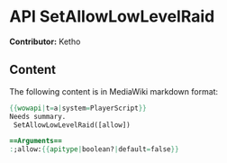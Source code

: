 # API SetAllowLowLevelRaid

**Contributor:** Ketho

## Content

The following content is in MediaWiki markdown format:

```mediawiki
{{wowapi|t=a|system=PlayerScript}}
Needs summary.
 SetAllowLowLevelRaid([allow])

==Arguments==
:;allow:{{apitype|boolean?|default=false}}
```